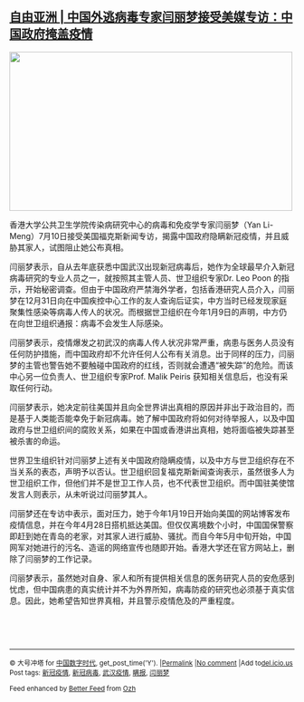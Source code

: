 <!--1594416894000-->
[自由亚洲 | 中国外逃病毒专家闫丽梦接受美媒专访：中国政府掩盖疫情](https://chinadigitaltimes.net/chinese/2020/07/%e8%87%aa%e7%94%b1%e4%ba%9a%e6%b4%b2-%e4%b8%ad%e5%9b%bd%e5%a4%96%e9%80%83%e7%97%85%e6%af%92%e4%b8%93%e5%ae%b6%e9%97%ab%e4%b8%bd%e6%a2%a6%e6%8e%a5%e5%8f%97%e7%be%8e%e5%aa%92%e4%b8%93%e8%ae%bf/)
------

<p><img class="aligncenter wp-image-649657" src="https://chinadigitaltimes.net/chinese/files/2020/07/闫丽梦-300x168.png" alt="" width="500" height="281" srcset="https://chinadigitaltimes.net/chinese/files/2020/07/闫丽梦-300x168.png 300w, https://chinadigitaltimes.net/chinese/files/2020/07/闫丽梦.png 622w" sizes="(max-width: 500px) 100vw, 500px" /></p><p>香港大学公共卫生学院传染病研究中心的病毒和免疫学专家闫丽梦（Yan Li-Meng）7月10日接受美国福克斯新闻专访，揭露中国政府隐瞒新冠疫情，并且威胁其家人，试图阻止她公布真相。</p><p>闫丽梦表示，自从去年底获悉中国武汉出现新冠病毒后，她作为全球最早介入新冠病毒研究的专业人员之一，就按照其主管人员、世卫组织专家Dr. Leo Poon 的指示，开始秘密调查。但由于中国政府严禁海外学者，包括香港研究人员介入，闫丽梦在12月31日向在中国疾控中心工作的友人查询后证实，中方当时已经发现家庭聚集性感染等病毒人传人的状况。而根据世卫组织在今年1月9日的声明，中方仍在向世卫组织通报：病毒不会发生人际感染。</p><p>闫丽梦表示，疫情爆发之初武汉的病毒人传人状况非常严重，病患与医务人员没有任何防护措施，而中国政府却不允许任何人公布有关消息。出于同样的压力，闫丽梦的主管也警告她不要触碰中国政府的红线，否则就会遭遇“被失踪”的危险。而该中心另一位负责人、世卫组织专家Prof. Malik Peiris 获知相关信息后，也没有采取任何行动。</p><p>闫丽梦表示，她决定前往美国并且向全世界讲出真相的原因并非出于政治目的，而是基于人类能否能幸免于新冠病毒。她了解中国政府将如何对待举报人，以及中国政府与世卫组织间的腐败关系，如果在中国或香港讲出真相，她将面临被失踪甚至被杀害的命运。</p><p>世界卫生组织针对闫丽梦上述有关中国政府隐瞒疫情，以及中方与世卫组织存在不当关系的表态，声明予以否认。世卫组织回复福克斯新闻查询表示，虽然很多人为世卫组织工作，但他们并不是世卫工作人员，也不代表世卫组织。而中国驻美使馆发言人则表示，从未听说过闫丽梦其人。</p><p>闫丽梦还在专访中表示，面对压力，她于今年1月19日开始向美国的网站博客发布疫情信息，并在今年4月28日搭机抵达美国。但仅仅离境数个小时，中国国保警察即赶到她在青岛的老家，对其家人进行威胁、骚扰。而自今年5月中旬开始，中国网军对她进行的污名、造谣的网络宣传也随即开始。香港大学还在官方网站上，删除了闫丽梦的工作记录。</p><p>闫丽梦表示，虽然她对自身、家人和所有提供相关信息的医务研究人员的安危感到忧虑，但中国病患的真实统计并不为外界所知，病毒防疫的研究也必须基于真实信息。因此，她希望告知世界真相，并且警示疫情危及的严重程度。</p><p>&nbsp;</p><p>&nbsp;</p><hr /><p><small>&copy; 大号冲塔 for <a href="https://chinadigitaltimes.net/chinese">中国数字时代</a>, get_post_time('Y'). |<a href="https://chinadigitaltimes.net/chinese/2020/07/%e8%87%aa%e7%94%b1%e4%ba%9a%e6%b4%b2-%e4%b8%ad%e5%9b%bd%e5%a4%96%e9%80%83%e7%97%85%e6%af%92%e4%b8%93%e5%ae%b6%e9%97%ab%e4%b8%bd%e6%a2%a6%e6%8e%a5%e5%8f%97%e7%be%8e%e5%aa%92%e4%b8%93%e8%ae%bf/">Permalink</a> |<a href="https://chinadigitaltimes.net/chinese/2020/07/%e8%87%aa%e7%94%b1%e4%ba%9a%e6%b4%b2-%e4%b8%ad%e5%9b%bd%e5%a4%96%e9%80%83%e7%97%85%e6%af%92%e4%b8%93%e5%ae%b6%e9%97%ab%e4%b8%bd%e6%a2%a6%e6%8e%a5%e5%8f%97%e7%be%8e%e5%aa%92%e4%b8%93%e8%ae%bf/#comments">No comment</a> |Add to<a href="http://del.icio.us/post?url=https://chinadigitaltimes.net/chinese/2020/07/%e8%87%aa%e7%94%b1%e4%ba%9a%e6%b4%b2-%e4%b8%ad%e5%9b%bd%e5%a4%96%e9%80%83%e7%97%85%e6%af%92%e4%b8%93%e5%ae%b6%e9%97%ab%e4%b8%bd%e6%a2%a6%e6%8e%a5%e5%8f%97%e7%be%8e%e5%aa%92%e4%b8%93%e8%ae%bf/&amp;title=自由亚洲 | 中国外逃病毒专家闫丽梦接受美媒专访：中国政府掩盖疫情">del.icio.us</a><br/>Post tags: <a href="https://chinadigitaltimes.net/chinese/tag/%e6%96%b0%e5%86%a0%e7%96%ab%e6%83%85/" rel="tag">新冠疫情</a>, <a href="https://chinadigitaltimes.net/chinese/tag/%e6%96%b0%e5%86%a0%e7%97%85%e6%af%92/" rel="tag">新冠病毒</a>, <a href="https://chinadigitaltimes.net/chinese/tag/%e6%ad%a6%e6%b1%89%e7%96%ab%e6%83%85/" rel="tag">武汉疫情</a>, <a href="https://chinadigitaltimes.net/chinese/tag/%e7%9e%92%e6%8a%a5/" rel="tag">瞒报</a>, <a href="https://chinadigitaltimes.net/chinese/tag/%e9%97%ab%e4%b8%bd%e6%a2%a6/" rel="tag">闫丽梦</a><br/></small></p><p><small>Feed enhanced by <a href='http://planetozh.com/blog/my-projects/wordpress-plugin-better-feed-rss/'>Better Feed</a> from  <a href='http://planetozh.com/blog/'>Ozh</a></small></p>
